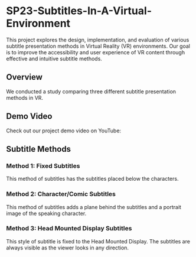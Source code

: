 # SP23-Subtitles-In-A-Virtual-Environment

This project explores the design, implementation, and evaluation of various subtitle presentation methods in Virtual Reality (VR) environments. Our goal is to improve the accessibility and user experience of VR content through effective and intuitive subtitle methods.

## Overview

We conducted a study comparing three different subtitle presentation methods in VR.

<!-- **A detailed PDF report of our results is available [here](report.pdf).** -->

## Demo Video

Check out our project demo video on YouTube:

<!-- [![Overview Video](http://img.youtube.com/vi/EXAMPLE_VIDEO_ID/0.jpg)](http://www.youtube.com/watch?v=EXAMPLE_VIDEO_ID) -->

## Subtitle Methods

### Method 1: Fixed Subtitles

<!-- ![Static Subtitles](images/static_subtitles.png) -->

This method of subtitles has the subtitles placed below the characters.

### Method 2: Character/Comic Subtitles

<!-- ![Dynamic Subtitles](images/dynamic_subtitles.png) -->

This method of subtitles adds a plane behind the subtitles and a portrait image of the speaking character.

### Method 3: Head Mounted Display Subtitles

<!-- ![Follow-the-Gaze Subtitles](images/follow_the_gaze_subtitles.png) -->

This style of subtitle is fixed to the Head Mounted Display. The subtitles are always visible as the viewer looks in any direction.
